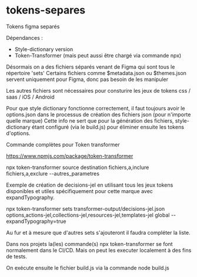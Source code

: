 # tokens-separes
Tokens figma separés

Dépendances : 
* Style-dictionary version 
* Token-Transformer (mais peut aussi être chargé via commande npx)

Désormais on a des fichiers séparés venant de Figma qui sont tous le répertoire 'sets'
Certains fichiers comme $metadata.json ou $themes.json servent uniquement pour Figma, donc pas besoin de les manipuler

Les autres fichiers sont nécessaires pour consturire les jeux de tokens css / saas / iOS / Android

Pour que style dictionary fonctionne correctement, il faut toujours avoir le options.json dans le processus de création des fichiers json (pour n'importe quelle marque)
Cette info ne sert que pour la génération des fichiers, style-dictionary étant configuré (via le build.js) pour éliminer ensuite les tokens d'options.


Commande complètes pour Token transformer

https://www.npmjs.com/package/token-transformer 

npx token-transformer source destination fichiers,a,inclure fichiers,a,exclure --autres_parametres


Exemple de création de decisions-jel en utilisant tous les jeux tokens disponibles et utiles spécifiquement pour cette marque avec expandTypography.

npx token-transformer sets transformer-output/decisions-jel.json options,actions-jel,collections-jel,resources-jel,templates-jel global --expandTypography=true



Au fur et à mesure que d'autres sets s'ajouteront il faudra compléter la liste.

Dans nos projets la(les) commande(s) npx token-transformer se font normalement dans le CI/CD. Mais on peut les executer localement à des fins de tests. 

On exécute ensuite le fichier build.js via la commande node build.js 